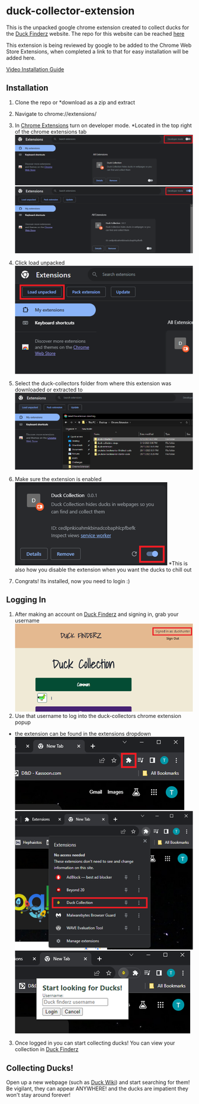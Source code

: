 # duck-collector-extension

This is the unpacked google chrome extension created to collect ducks for the [Duck Finderz](https://duck-finderz.pushed.nz/) website. The repo for this website can be reached [here](https://github.com/manaia-2023/Duck-Finderz)

This extension is being reviewed by google to be added to the Chrome Web Store Extensions, when completed a link to that for easy installation will be added here.

[Video Installation Guide](https://www.loom.com/share/eccf195bc688406ea22970ecf89b71eb?sid=0e0aeec1-a7b6-4b54-8305-e2403df81252)

## Installation 
1. Clone the repo or *download as a zip and extract
2. Navigate to chrome://extensions/
3. In [Chrome Extensions](chrome://extensions/) turn on developer mode. *Located in the top right of the chrome extensions tab ![DeveloperModeSwitch](https://github.com/TayneB/duck-collector-extension/blob/main/README-Images/1-developermode-off.png)
![image](https://github.com/TayneB/duck-collector-extension/blob/main/README-Images/2-developermode-on.png)
4. Click load unpacked <br> ![image](https://github.com/TayneB/duck-collector-extension/blob/main/README-Images/3-load-unpacked.png)
6. Select the duck-collectors folder from where this extension was downloaded or extracted to <br> ![image](https://github.com/TayneB/duck-collector-extension/blob/main/README-Images/4-selected-unpacked.png)

7. Make sure the extension is enabled <br> ![image](https://github.com/TayneB/duck-collector-extension/blob/main/README-Images/5-turn-on-extension.png) *This is also how you disable the extension when you want the ducks to chill out
8. Congrats! Its installed, now you need to login :)

## Logging In  
1. After making an account on [Duck Finderz](https://duck-finderz.pushed.nz/) and signing in, grab your username <br> ![image](https://github.com/TayneB/duck-collector-extension/blob/main/README-Images/6-get-username.png)
2. Use that username to log into the duck-collectors chrome extension popup
- the extension can be found in the extensions dropdown <br> ![image](https://github.com/TayneB/duck-collector-extension/blob/main/README-Images/7-extension.png) ![image](https://github.com/TayneB/duck-collector-extension/blob/main/README-Images/8-duck-collection.png) ![image](https://github.com/TayneB/duck-collector-extension/blob/main/README-Images/9-duck-collection.png)
3. Once logged in you can start collecting ducks! You can view your collection in [Duck Finderz](https://duck-finderz.pushed.nz/)

## Collecting Ducks!
Open up a new webpage (such as [Duck Wiki](https://en.wikipedia.org/wiki/Duck)) and start searching for them! Be vigilant, they can appear ANYWHERE! and the ducks are impatient they won't stay around forever!